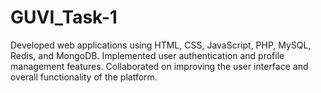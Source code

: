 # GUVI_Task-1
Developed web applications using HTML, CSS, JavaScript, PHP, MySQL, Redis, and MongoDB. Implemented user authentication and profile management features. Collaborated on improving the user interface and overall functionality of the platform.
